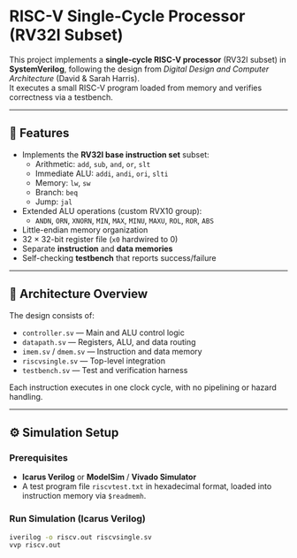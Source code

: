 # RISC-V Single-Cycle Processor (RV32I Subset)

This project implements a **single-cycle RISC-V processor** (RV32I subset) in **SystemVerilog**, following the design from *Digital Design and Computer Architecture* (David & Sarah Harris).  
It executes a small RISC-V program loaded from memory and verifies correctness via a testbench.

---

## 🧩 Features

- Implements the **RV32I base instruction set** subset:
  - Arithmetic: `add`, `sub`, `and`, `or`, `slt`
  - Immediate ALU: `addi`, `andi`, `ori`, `slti`
  - Memory: `lw`, `sw`
  - Branch: `beq`
  - Jump: `jal`
- Extended ALU operations (custom RVX10 group):
  - `ANDN`, `ORN`, `XNORN`, `MIN`, `MAX`, `MINU`, `MAXU`, `ROL`, `ROR`, `ABS`
- Little-endian memory organization
- 32 × 32-bit register file (`x0` hardwired to 0)
- Separate **instruction** and **data memories**
- Self-checking **testbench** that reports success/failure

---

## 🧠 Architecture Overview

The design consists of:

- `controller.sv` — Main and ALU control logic
- `datapath.sv` — Registers, ALU, and data routing
- `imem.sv` / `dmem.sv` — Instruction and data memory
- `riscvsingle.sv` — Top-level integration
- `testbench.sv` — Test and verification harness

Each instruction executes in one clock cycle, with no pipelining or hazard handling.

---

## ⚙️ Simulation Setup

### Prerequisites
- **Icarus Verilog** or **ModelSim** / **Vivado Simulator**
- A test program file `riscvtest.txt` in hexadecimal format, loaded into instruction memory via `$readmemh`.

### Run Simulation (Icarus Verilog)
```bash
iverilog -o riscv.out riscvsingle.sv
vvp riscv.out
